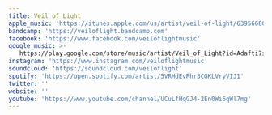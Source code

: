 ```yaml
---
title: Veil of Light
apple_music: 'https://itunes.apple.com/us/artist/veil-of-light/639566801'
bandcamp: 'https://veiloflight.bandcamp.com'
facebook: 'https://www.facebook.com/veiloflightmusic'
google_music: >-
   https://play.google.com/store/music/artist/Veil_of_Light?id=Adafti7shi3loi25l7ly25wsr4q
instagram: 'https://www.instagram.com/veiloflightmusic'
soundcloud: 'https://soundcloud.com/veiloflight'
spotify: 'https://open.spotify.com/artist/5VRHdEvPhr3CGKLVryVIJ1'
twitter: ''
website: ''
youtube: 'https://www.youtube.com/channel/UCuLfHqGJ4-2En0Wi6qWl7mg'
---
```

